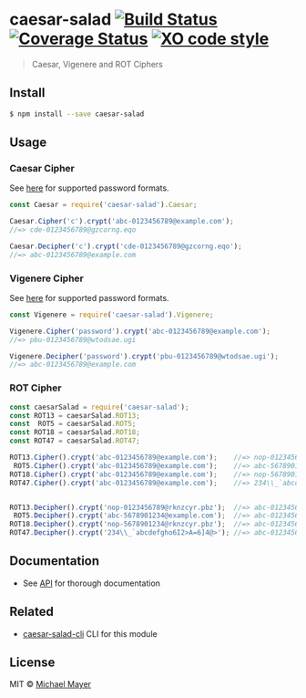 # caesar-salad [![Build Status](https://travis-ci.org/schnittstabil/caesar-salad.svg?branch=master)](https://travis-ci.org/schnittstabil/caesar-salad) [![Coverage Status](https://coveralls.io/repos/github/schnittstabil/caesar-salad/badge.svg?branch=master)](https://coveralls.io/github/schnittstabil/caesar-salad?branch=master) [![XO code style](https://img.shields.io/badge/code_style-XO-5ed9c7.svg)](https://github.com/sindresorhus/xo)

> Caesar, Vigenere and ROT Ciphers

## Install

```bash
$ npm install --save caesar-salad
```

## Usage

### Caesar Cipher

See [here](http://schnittstabil.github.io/caesar-salad/api/classes/Password.html) for supported password formats.

```JavaScript
const Caesar = require('caesar-salad').Caesar;

Caesar.Cipher('c').crypt('abc-0123456789@example.com');
//=> cde-0123456789@gzcorng.eqo

Caesar.Decipher('c').crypt('cde-0123456789@gzcorng.eqo');
//=> abc-0123456789@example.com
```

### Vigenere Cipher

See [here](http://schnittstabil.github.io/caesar-salad/api/classes/Password.html) for supported password formats.

```JavaScript
const Vigenere = require('caesar-salad').Vigenere;

Vigenere.Cipher('password').crypt('abc-0123456789@example.com');
//=> pbu-0123456789@wtodsae.ugi

Vigenere.Decipher('password').crypt('pbu-0123456789@wtodsae.ugi');
//=> abc-0123456789@example.com
```

### ROT Cipher

```JavaScript
const caesarSalad = require('caesar-salad');
const ROT13 = caesarSalad.ROT13;
const  ROT5 = caesarSalad.ROT5;
const ROT18 = caesarSalad.ROT18;
const ROT47 = caesarSalad.ROT47;

ROT13.Cipher().crypt('abc-0123456789@example.com');    //=> nop-0123456789@rknzcyr.pbz
 ROT5.Cipher().crypt('abc-0123456789@example.com');    //=> abc-5678901234@example.com
ROT18.Cipher().crypt('abc-0123456789@example.com');    //=> nop-5678901234@rknzcyr.pbz
ROT47.Cipher().crypt('abc-0123456789@example.com');    //=> 234\\_`abcdefgho6I2>A=6]4@>


ROT13.Decipher().crypt('nop-0123456789@rknzcyr.pbz');  //=> abc-0123456789@example.com
 ROT5.Decipher().crypt('abc-5678901234@example.com');  //=> abc-0123456789@example.com
ROT18.Decipher().crypt('nop-5678901234@rknzcyr.pbz');  //=> abc-0123456789@example.com
ROT47.Decipher().crypt('234\\_`abcdefgho6I2>A=6]4@>'); //=> abc-0123456789@example.com
```

## Documentation

* See [API](http://schnittstabil.github.io/caesar-salad/api/) for thorough documentation

## Related

* [caesar-salad-cli](https://github.com/schnittstabil/caesar-salad-cli) CLI for this module

## License

MIT © [Michael Mayer](http://schnittstabil.de)

